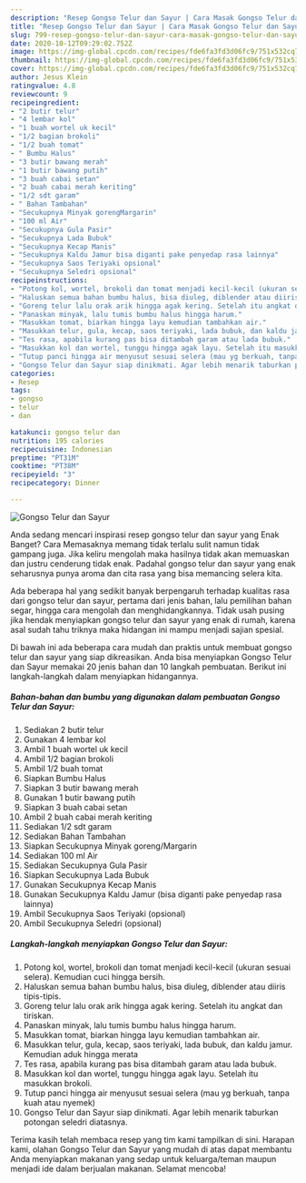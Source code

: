 ```yaml
---
description: "Resep Gongso Telur dan Sayur | Cara Masak Gongso Telur dan Sayur Yang Mudah Dan Praktis"
title: "Resep Gongso Telur dan Sayur | Cara Masak Gongso Telur dan Sayur Yang Mudah Dan Praktis"
slug: 799-resep-gongso-telur-dan-sayur-cara-masak-gongso-telur-dan-sayur-yang-mudah-dan-praktis
date: 2020-10-12T09:29:02.752Z
image: https://img-global.cpcdn.com/recipes/fde6fa3fd3d06fc9/751x532cq70/gongso-telur-dan-sayur-foto-resep-utama.jpg
thumbnail: https://img-global.cpcdn.com/recipes/fde6fa3fd3d06fc9/751x532cq70/gongso-telur-dan-sayur-foto-resep-utama.jpg
cover: https://img-global.cpcdn.com/recipes/fde6fa3fd3d06fc9/751x532cq70/gongso-telur-dan-sayur-foto-resep-utama.jpg
author: Jesus Klein
ratingvalue: 4.8
reviewcount: 9
recipeingredient:
- "2 butir telur"
- "4 lembar kol"
- "1 buah wortel uk kecil"
- "1/2 bagian brokoli"
- "1/2 buah tomat"
- " Bumbu Halus"
- "3 butir bawang merah"
- "1 butir bawang putih"
- "3 buah cabai setan"
- "2 buah cabai merah keriting"
- "1/2 sdt garam"
- " Bahan Tambahan"
- "Secukupnya Minyak gorengMargarin"
- "100 ml Air"
- "Secukupnya Gula Pasir"
- "Secukupnya Lada Bubuk"
- "Secukupnya Kecap Manis"
- "Secukupnya Kaldu Jamur bisa diganti pake penyedap rasa lainnya"
- "Secukupnya Saos Teriyaki opsional"
- "Secukupnya Seledri opsional"
recipeinstructions:
- "Potong kol, wortel, brokoli dan tomat menjadi kecil-kecil (ukuran sesuai selera). Kemudian cuci hingga bersih."
- "Haluskan semua bahan bumbu halus, bisa diuleg, diblender atau diiris tipis-tipis."
- "Goreng telur lalu orak arik hingga agak kering. Setelah itu angkat dan tiriskan."
- "Panaskan minyak, lalu tumis bumbu halus hingga harum."
- "Masukkan tomat, biarkan hingga layu kemudian tambahkan air."
- "Masukkan telur, gula, kecap, saos teriyaki, lada bubuk, dan kaldu jamur. Kemudian aduk hingga merata"
- "Tes rasa, apabila kurang pas bisa ditambah garam atau lada bubuk."
- "Masukkan kol dan wortel, tunggu hingga agak layu. Setelah itu masukkan brokoli."
- "Tutup panci hingga air menyusut sesuai selera (mau yg berkuah, tanpa kuah atau nyemek)"
- "Gongso Telur dan Sayur siap dinikmati. Agar lebih menarik taburkan potongan seledri diatasnya."
categories:
- Resep
tags:
- gongso
- telur
- dan

katakunci: gongso telur dan 
nutrition: 195 calories
recipecuisine: Indonesian
preptime: "PT31M"
cooktime: "PT38M"
recipeyield: "3"
recipecategory: Dinner

---
```



![Gongso Telur dan Sayur](https://img-global.cpcdn.com/recipes/fde6fa3fd3d06fc9/751x532cq70/gongso-telur-dan-sayur-foto-resep-utama.jpg)

Anda sedang mencari inspirasi resep gongso telur dan sayur yang Enak Banget? Cara Memasaknya memang tidak terlalu sulit namun tidak gampang juga. Jika keliru mengolah maka hasilnya tidak akan memuaskan dan justru cenderung tidak enak. Padahal gongso telur dan sayur yang enak seharusnya punya aroma dan cita rasa yang bisa memancing selera kita.

Ada beberapa hal yang sedikit banyak berpengaruh terhadap kualitas rasa dari gongso telur dan sayur, pertama dari jenis bahan, lalu pemilihan bahan segar, hingga cara mengolah dan menghidangkannya. Tidak usah pusing jika hendak menyiapkan gongso telur dan sayur yang enak di rumah, karena asal sudah tahu triknya maka hidangan ini mampu menjadi sajian spesial.




Di bawah ini ada beberapa cara mudah dan praktis untuk membuat gongso telur dan sayur yang siap dikreasikan. Anda bisa menyiapkan Gongso Telur dan Sayur memakai 20 jenis bahan dan 10 langkah pembuatan. Berikut ini langkah-langkah dalam menyiapkan hidangannya.

<!--inarticleads1-->

##### Bahan-bahan dan bumbu yang digunakan dalam pembuatan Gongso Telur dan Sayur:

1. Sediakan 2 butir telur
1. Gunakan 4 lembar kol
1. Ambil 1 buah wortel uk kecil
1. Ambil 1/2 bagian brokoli
1. Ambil 1/2 buah tomat
1. Siapkan  Bumbu Halus
1. Siapkan 3 butir bawang merah
1. Gunakan 1 butir bawang putih
1. Siapkan 3 buah cabai setan
1. Ambil 2 buah cabai merah keriting
1. Sediakan 1/2 sdt garam
1. Sediakan  Bahan Tambahan
1. Siapkan Secukupnya Minyak goreng/Margarin
1. Sediakan 100 ml Air
1. Sediakan Secukupnya Gula Pasir
1. Siapkan Secukupnya Lada Bubuk
1. Gunakan Secukupnya Kecap Manis
1. Gunakan Secukupnya Kaldu Jamur (bisa diganti pake penyedap rasa lainnya)
1. Ambil Secukupnya Saos Teriyaki (opsional)
1. Ambil Secukupnya Seledri (opsional)




<!--inarticleads2-->

##### Langkah-langkah menyiapkan Gongso Telur dan Sayur:

1. Potong kol, wortel, brokoli dan tomat menjadi kecil-kecil (ukuran sesuai selera). Kemudian cuci hingga bersih.
1. Haluskan semua bahan bumbu halus, bisa diuleg, diblender atau diiris tipis-tipis.
1. Goreng telur lalu orak arik hingga agak kering. Setelah itu angkat dan tiriskan.
1. Panaskan minyak, lalu tumis bumbu halus hingga harum.
1. Masukkan tomat, biarkan hingga layu kemudian tambahkan air.
1. Masukkan telur, gula, kecap, saos teriyaki, lada bubuk, dan kaldu jamur. Kemudian aduk hingga merata
1. Tes rasa, apabila kurang pas bisa ditambah garam atau lada bubuk.
1. Masukkan kol dan wortel, tunggu hingga agak layu. Setelah itu masukkan brokoli.
1. Tutup panci hingga air menyusut sesuai selera (mau yg berkuah, tanpa kuah atau nyemek)
1. Gongso Telur dan Sayur siap dinikmati. Agar lebih menarik taburkan potongan seledri diatasnya.




Terima kasih telah membaca resep yang tim kami tampilkan di sini. Harapan kami, olahan Gongso Telur dan Sayur yang mudah di atas dapat membantu Anda menyiapkan makanan yang sedap untuk keluarga/teman maupun menjadi ide dalam berjualan makanan. Selamat mencoba!
